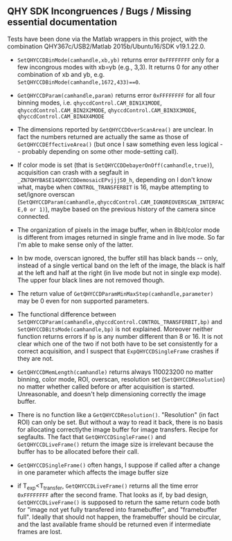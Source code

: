 ## QHY SDK Incongruences / Bugs / Missing essential documentation

Tests have been done via the Matlab wrappers in this project, with the combination
QHY367c/USB2/Matlab 2015b/Ubuntu16/SDK v19.1.22.0.

+ `SetQHYCCDBinMode(camhandle,xb,yb)` returns error `0xFFFFFFFF` only for a few incongrous modes
  with xb=yb (e.g., 3,3). It returns 0 for any other combination of xb and yb, e.g.
  `SetQHYCCDBinMode(camhandle,1672,433)==0`.

+  `GetQHYCCDParam(camhandle,param)` returns error `0xFFFFFFFF` for all four
   binning modes, i.e. `qhyccdControl.CAM_BIN1X1MODE`, `qhyccdControl.CAM_BIN2X2MODE`,
   `qhyccdControl.CAM_BIN3X3MODE`, `qhyccdControl.CAM_BIN4X4MODE`

+ The dimensions reported by `GetQHYCCDOverScanArea()` are unclear. In fact the numbers returned
  are actually the same as those of `GetQHYCCDEffectiveArea()` (but once I saw something even
  less logical -- probably depending on some other mode-setting call).

+ If color mode is set (that is `SetQHYCCDDebayerOnOff(camhandle,true)`),
  acquisition can crash with a segfault in `_ZN7QHYBASE14QHYCCDDemosaicEPvjjjS0_h`,
  depending on I don't know what, maybe when `CONTROL_TRANSFERBIT` is 16,
  maybe attempting to set/ignore overscan
  (`SetQHYCCDParam(camhandle,qhyccdControl.CAM_IGNOREOVERSCAN_INTERFACE,0 or 1)`),
  maybe based on the previous history of the camera since connected.

+ The organization of pixels in the image buffer, when in 8bit/color mode is different from images
  returned in single frame and in live mode. So far I'm able to make sense only of the latter.

+ In bw mode, overscan ignored, the buffer still has black bands -- only, instead of a single
  vertical band on the left of the image, the black is half at the left and half at the right
  (in live mode but not in single exp mode).
  The upper four black lines are not removed though.

+ The return value of `GetQHYCCDParamMinMaxStep(camhandle,parameter)` may be 0 even for non supported parameters.

+ The functional difference between
  `SetQHYCCDParam(camhandle,qhyccdControl.CONTROL_TRANSFERBIT,bp)` and
  `SetQHYCCDBitsMode(camhandle,bp)` is not explained. Moreover neither function
  returns errors if `bp` is any number different than 8 or 16. It is not clear
  which one of the two if not both have to be set consistently for a correct acquisition,
  and I suspect that `ExpQHYCCDSingleFrame` crashes if they are not.

+ `GetQHYCCDMemLength(camhandle)` returns always 110023200 no matter binning,
   color mode, ROI, overscan, resolution set (`SetQHYCCDResolution`) no matter whether
   called before or after acquisition
   is started. Unreasonable, and doesn't help dimensioning correctly the image buffer.

+ There is no function like a `GetQHYCCDResolution()`. "Resolution" (in fact ROI) can only be set. But
  without a way to read it back, there is no basis for allocating correctlythe image buffer for image
  transfers. Recipe for segfaults. The fact that `GetQHYCCDSingleFrame()` and `GetQHYCCDLiveFrame()`
  return the image size is irrelevant because the buffer has to be allocated before their call.

+ `GetQHYCCDSingleFrame()` often hangs, I suppose if called after a change in one parameter
   which affects the image buffer size

+ if T<sub>exp</sub>&lt;T<sub>transfer</sub>, `GetQHYCCDLiveFrame()` returns all the time error
 `0xFFFFFFFF` after the second frame. That looks as if, by bad design, `GetQHYCCDLiveFrame()` is
 supposed to return the same return code both for "image not yet fully transfered into framebuffer",
 and "framebuffer full". Ideally that should not happen, the framebuffer should be circular, and
 the last available frame should be returned even if intermediate frames are lost.

